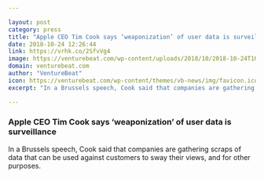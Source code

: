 ```yaml
---

layout: post
category: press
title: "Apple CEO Tim Cook says ‘weaponization’ of user data is surveillance"
date: 2018-10-24 12:26:44
link: https://vrhk.co/2SfvVg4
image: https://venturebeat.com/wp-content/uploads/2018/10/2018-10-24T104628Z_2_LYNXNPEE9N0U6_RTROPTP_4_EU-PRIVACY-APPLE.jpg?fit=4580%2C3099&strip=all
domain: venturebeat.com
author: "VentureBeat"
icon: https://venturebeat.com/wp-content/themes/vb-news/img/favicon.ico
excerpt: "In a Brussels speech, Cook said that companies are gathering scraps of data that can be used against customers to sway their views, and for other purposes."

---
```


### Apple CEO Tim Cook says ‘weaponization’ of user data is surveillance

In a Brussels speech, Cook said that companies are gathering scraps of data that can be used against customers to sway their views, and for other purposes.